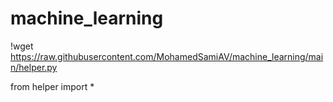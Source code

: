 # machine_learning

!wget https://raw.githubusercontent.com/MohamedSamiAV/machine_learning/main/helper.py

from helper import *
